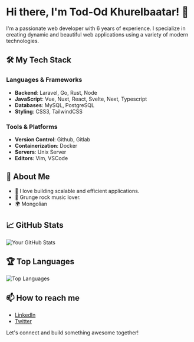 # Hi there, I'm Tod-Od Khurelbaatar! 👋

I'm a passionate web developer with 6 years of experience. I specialize in creating dynamic and beautiful web applications using a variety of modern technologies.

## 🛠️ My Tech Stack

### Languages & Frameworks
- **Backend**: Laravel, Go, Rust, Node
- **JavaScript**: Vue, Nuxt, React, Svelte, Next, Typescript
- **Databases**: MySQL, PostgreSQL
- **Styling**: CSS3, TailwindCSS

### Tools & Platforms
- **Version Control**: Github, Gitlab
- **Containerization**: Docker
- **Servers**: Unix Server
- **Editors**: Vim, VSCode

## 🚀 About Me

- 🔧 I love building scalable and efficient applications.
- 🎸 Grunge rock music lover.
- 🌍 Mongolian

## 📈 GitHub Stats

![Your GitHub Stats](https://github-readme-stats.vercel.app/api?username=khtodod&show_icons=true&theme=radical)

## 🏆 Top Languages

![Top Languages](https://github-readme-stats.vercel.app/api/top-langs/?username=khtodod&layout=compact&theme=radical)

## 📫 How to reach me

- [LinkedIn](https://www.linkedin.com/in/todod-khurelbaatar-164962149/)
- [Twitter](https://x.com/khtodod)

Let's connect and build something awesome together!
